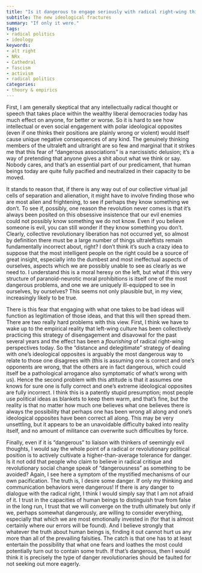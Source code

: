 ```yaml
---
title: "Is it dangerous to engage seriously with radical right-wing thinkers?"
subtitle: The new ideological fractures
summary: "If only it were."
tags:
- radical politics
- ideology
keywords:
- alt right
- NRx
- Cathedral
- fascism
- activism
- radical politics
categories:
- theory & empirics
---
```


First, I am generally skeptical that any intellectually radical thought or speech that takes place within the wealthy liberal democracies today has much effect on anyone, for better or worse. So it is hard to see how intellectual or even social engagement with polar ideological opposites (even if one thinks their positions are plainly wrong or violent) would itself cause unique negative consequences of any kind. The genuinely thinking members of the ultraleft and ultraright are so few and marginal that it strikes me that this fear of “dangerous associations” is a narcissistic delusion; it’s a way of pretending that anyone gives a shit about what we think or say. Nobody cares, and that’s an essential part of our predicament, that human beings today are quite fully pacified and neutralized in their capacity to be moved.

It stands to reason that, if there is any way out of our collective virtual jail cells of separation and alienation, it might have to involve finding those who are most alien and frightening, to see if perhaps they know something we don’t. To see if, possibly, one reason the revolution never comes is that it’s always been posited on this obsessive insistence that our evil enemies could not possibly know something we do not know. Even if you believe someone is evil, you can still wonder if they know something you don’t. Clearly, collective revolutionary liberation has not occurred yet, so almost by definition there must be a large number of things ultraleftists remain fundamentally incorrect about, right? I don’t think it’s such a crazy idea to suppose that the most intelligent people on the right could be a source of great insight, especially into the dumbest and most ineffectual aspects of ourselves, aspects which we are possibly unable to see as clearly as we need to. I understand this is a moral heresy on the left, but what if this very structure of paranoid-neurotic moral prohibitions is itself one of the most dangerous problems, and one we are uniquely ill-equipped to see in ourselves, by ourselves? This seems not only plausible but, in my view, increasingly likely to be true.

There is this fear that engaging with what one takes to be bad ideas will function as legitimation of those ideas, and that this will then spread them. There are two really hard problems with this view. First, I think we have to wake up to the empirical reality that left-wing culture has been collectively practicing this strategy of disengagement and disavowal for the past several years and the effect has been a *flourishing* of radical right-wing perspectives today. So the “distance and delegitimate” strategy of dealing with one’s ideological opposites is arguably the most dangerous way to relate to those one disagrees with (this is assuming one is correct and one’s opponents are wrong, that the others are in fact dangerous, which could itself be a pathological arrogance also symptomatic of what’s wrong with us). Hence the second problem with this attitude is that it assumes one knows for sure one is fully correct and one’s extreme ideological opposites are fully incorrect. I think this is a patently stupid presumption; most people use political ideas as blankets to keep them warm, and that’s fine, but the reality is that no matter how much one believes what one believes there is always the possibility that perhaps one has been wrong all along and one’s ideological opposites have been correct all along. This may be very unsettling, but it appears to be an unavoidable difficulty baked into reality itself, and no amount of militance can overwrite such difficulties by force.

Finally, even if it is “dangerous” to liaison with thinkers of seemingly evil thoughts, I would say the whole point of a radical or revolutionary political position is to actively cultivate a higher-than-average tolerance for danger.  Is it not odd that people who claim to believe in radical critique and revolutionary social change speak of “dangerousness” as something to be avoided? Again, I see here a symptom of the mystified mechanisms of our own pacification. The truth is, I desire some danger. If only my thinking and communication behaviors were dangerous! If there is any danger to dialogue with the radical right, I think I would simply say that I am not afraid of it. I trust in the capacities of human beings to distinguish true from false in the long run, I trust that we will converge on the truth ultimately but only if we, perhaps somewhat dangerously, are willing to consider everything, especially that which we are most emotionally invested in (for that is almost certainly where our errors will be found). And I believe strongly that whatever the truth about human beings is, finding it out cannot hurt us any more than all of the prevailing falsities. The catch is that one has to at least entertain the possibility that what one fears and loathes the most could potentially turn out to contain some truth. If that’s dangerous, then I would think it is precisely the type of danger revolutionaries should be faulted for not seeking out more eagerly.
